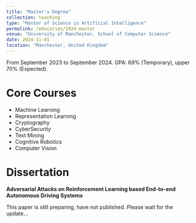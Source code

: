 ```yaml
---
title: "Master's Degree"
collection: teaching
type: "Master of Science in Artificial Intelligence"
permalink: /education/2024-master
venue: "University of Manchester, School of Computer Science"
date: 2024-11-01
location: "Manchester, United Kingdom"
---
```


From September 2023 to September 2024. GPA: 69% (Temporary), upper 70% (Expected).

Core Courses
======
* Machine Learning
* Representation Learning
* Cryptography
* CyberSecurity
* Text Mining
* Cognitive Robotics
* Computer Vision

Dissertation
======
**Adversarial Attacks on Reinforcement Learning based End-to-end Autonomous Driving Systems**  

This paper is still preparing, have not published. Please wait for the update...
